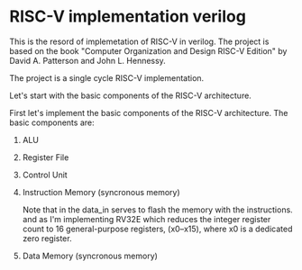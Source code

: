 # RISC-V implementation verilog

This is the resord of implemetation of RISC-V in verilog. The project is based on the book "Computer Organization and Design RISC-V Edition" by David A. Patterson and John L. Hennessy.

The project is a single cycle RISC-V implementation. 

Let's start with the basic components of the RISC-V architecture.

First let's implement the basic components of the RISC-V architecture. The basic components are:
1. ALU
2. Register File
3. Control Unit
4. Instruction Memory (syncronous memory)
    
    Note that in the data_in serves to flash the memory with the instructions.
    and as I'm implementing RV32E which reduces the integer register count to 16 general-purpose registers, (x0–x15), where x0 is a dedicated zero register.
5. Data Memory (syncronous memory)
